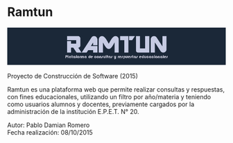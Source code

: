 # Ramtun
![Ramtun](https://github.com/PabloDamianRomero/Ramtun/blob/main/style/bg_encabezado.png)

Proyecto de Construcción de Software (2015)

Ramtun es una plataforma web que permite realizar consultas y
respuestas, con fines educacionales, utilizando un filtro por año/materia
y teniendo como usuarios alumnos y docentes, previamente cargados
por la administración de la institución E.P.E.T. N° 20.

Autor: Pablo Damian Romero<br/>
Fecha realización: 08/10/2015<br/>

